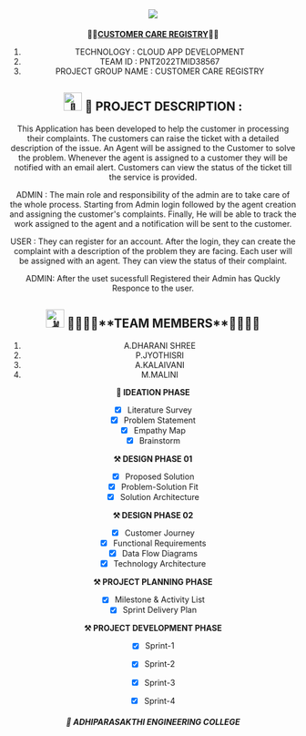 <br>
<div align="center">
<h1 align="fill" >
<img src="C:\Users\Dharani Shree\Downloads" />
</h1>
  
👨‍💻**[CUSTOMER CARE REGISTRY](url)**👨‍💻<br>
1. TECHNOLOGY : CLOUD APP DEVELOPMENT<br>
2. TEAM ID          : PNT2022TMID38567<br>
3. PROJECT GROUP NAME : CUSTOMER CARE REGISTRY
  
  <div>
 <h2><picture>
  <source srcset="https://fonts.gstatic.com/s/e/notoemoji/latest/1f31f/512.webp" type="image/webp">
  <img src="https://fonts.gstatic.com/s/e/notoemoji/latest/1f31f/512.gif" alt="🌟" width="32" height="32">
</picture> 📒 PROJECT DESCRIPTION :</h2></div>
  
  

This Application has been developed to help the customer in processing their complaints. The customers can raise the ticket with a detailed description of the issue. An Agent will be assigned to the Customer to solve the problem. Whenever the agent is assigned to a customer they will be notified with an email alert. Customers can view the status of the ticket till the service is provided.

ADMIN : The main role and responsibility of the admin are to take care of the whole process. Starting from Admin login followed by the agent creation and assigning the customer's complaints. Finally, He will be able to track the work assigned to the agent and a notification will be sent to the customer.

USER : They can register for an account. After the login, they can create the complaint with a description of the problem they are facing. Each user will be assigned with an agent. They can view the status of their complaint. 
  
  ADMIN: After the uset sucessfull Registered their Admin has Quckly Responce to the user.
  
  
  <div>
 <h2><picture>
  <source srcset="https://fonts.gstatic.com/s/e/notoemoji/latest/270c_1f3fc/512.webp" type="image/webp">
  <img src="https://fonts.gstatic.com/s/e/notoemoji/latest/270c_1f3fc/512.gif" alt="✌" width="32" height="32">
</picture> 👨‍🎓👨‍🎓**TEAM MEMBERS**👨‍🎓👨‍🎓</h2></div>

1. A.DHARANI SHREE
2. P.JYOTHISRI
3. A.KALAIVANI
4. M.MALINI

**🧩 IDEATION PHASE**
    
- [x] Literature Survey <br>
- [x] Problem Statement <br>
- [x] Empathy Map <br>
- [x] Brainstorm<br>
 
 **⚒️ DESIGN PHASE 01**
- [x] Proposed Solution <br>
- [x] Problem-Solution Fit <br>
- [x] Solution Architecture <br>

**⚒️ DESIGN PHASE 02**
- [x] Customer Journey <br>
- [x] Functional  Requirements  <br>
- [x] Data Flow Diagrams <br>
- [x] Technology Architecture <br>

**⚒️ PROJECT PLANNING PHASE**
- [x] Milestone & Activity List <br>
- [x] Sprint Delivery Plan <br>

**⚒️ PROJECT DEVELOPMENT PHASE**
- [x] Sprint-1 <br>
- [x] Sprint-2 <br>
- [x] Sprint-3 <br>
- [x] Sprint-4 <br>


  
  
<div align="center">
  <h5> 🏫 ADHIPARASAKTHI ENGINEERING COLLEGE</h5>



